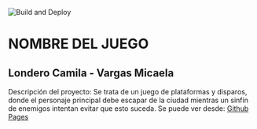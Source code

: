 ![Build and Deploy][badge]
# NOMBRE DEL JUEGO
## Londero Camila - Vargas Micaela 

Descripción del proyecto:
Se trata de un juego de plataformas y disparos, donde el personaje principal debe escapar de la ciudad mientras un
sinfín de enemigos intentan evitar que esto suceda.
Se puede ver desde: [Github Pages][gh-pages]


[gh-pages]:https://ucc-arquitecturasoftwarei.github.io/primer-parcial-martinez-londero-vargas/
[badge]:https://github.com/UCC-ArquitecturaSoftwareI/primer-parcial-martinez-londero-vargas/workflows/Build%20and%20Deploy/badge.svg
